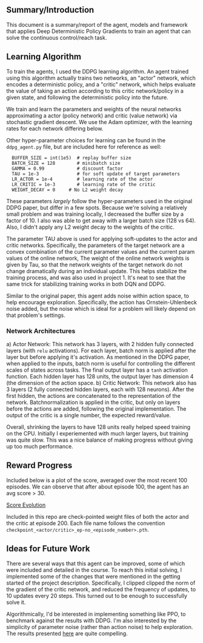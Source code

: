 ## Summary/Introduction
This document is a summary/report of the agent, models and framework that applies 
Deep Deterministic Policy Gradients to train an agent that can solve the continuous control/reach task. 

    
## Learning Algorithm
 To train the agents, I used the DDPG learning algorithm. An agent trained using this 
 algorithm actually trains two networks, an "actor" network, which encodes a deterministic
 policy, and a "critic" network, which helps evaluate the value of taking an action according
 to this critic network/policy in a given state, and following the deterministic policy into the future.
 
 We train and learn the parameters and weights of the neural networks approximating 
 a actor (policy network) and critic (value network) via stochastic gradient descent. We use the 
 Adam optimizer, with the learning rates for each network differing below. 
  
  
  Other hyper-parameter choices for learning can be found in the `ddpg_agent.py` file, 
  but are included here for reference as well:
  ```
    BUFFER_SIZE = int(1e5)  # replay buffer size
    BATCH_SIZE = 128        # minibatch size
    GAMMA = 0.99            # discount factor
    TAU = 1e-3              # for soft update of target parameters
    LR_ACTOR = 1e-4         # learning rate of the actor 
    LR_CRITIC = 1e-3        # learning rate of the critic
    WEIGHT_DECAY = 0     # No L2 weight decay
  ```
  
  These parameters *largely* follow the hyper-parameters used in the original DDPG paper, but differ
  in a few spots. Because we're solving a relatively small problem and was training locally, I decreased
  the buffer size by a factor of 10. I also was able to get away with a larger batch size (128 vs 64).
  Also, I didn't apply any L2 weight decay to the weights of the critic.
  
  The parameter TAU above is used for applying soft-updates to the actor and critic networks.
  Specifically, the parameters of the target network are a convex combination of 
  the current parameter values and the current param values of the online network,
  The weight of the online network weights is given by Tau, so that the network weights
  of the target network do not change dramatically during an individual update. This helps
  stabilize the training process, and was also used in project 1. It's neat to see that 
  the same trick for stabilizing training works in both DQN and DDPG. 
  
  Similar to the original paper, this agent adds noise within action space, to help 
  encourage exploration. Specifically, the action has Ornstein-Uhlenbeck noise added, but 
  the noise which is ideal for a problem will likely depend on that problem's settings.
  
### Network Architectures
a) Actor Network: This network has 3 layers, with 2 hidden fully connected layers (with `relu` activations).
For each layer, batch norm is applied after the layer but before applying it's activation. As mentioned
in the DDPG paper, when applied to the inputs, batch norm is useful for controlling the different scales of 
states across tasks. The final output layer has a `tanh` activation function. Each hidden layer 
has 128 units, the output layer has dimension 4 (the dimension of the action space.
b) Critic Network: This network also has 3 layers (2 fully connected hidden layers, each with 128 neurons). 
After the first hidden, the actions are concatenated to the representation of the network. Batchnormalization
is applied in the critic, but only on layers before the actions are added, following the original implementation.
The output of the critic is a single number, the expected reward/value.


Overall, shrinking the layers to have 128 units really helped speed training on the CPU. Initially I experiemented
with much larger layers, but training was quite slow. This was a nice balance of making progress without 
giving up too much performance.

## Reward Progress

Included below is a plot of the score, averaged over the most recent 100 episodes. 
We can observe that after about episode 100, the agent has an avg score > 30.

[Score Evolution](ddpg_training_history.png)

[Score Evolution]: ddpg_training_history.png " Score Training"

Included in this repo are check-pointed weight files of both the actor and the critic at episode 200.
Each file name follows the convention `checkpoint_<actor/critic>_ep-no_<episode_number>.pth`.


## Ideas for Future Work
There are several ways that this agent can be improved, some of which were included and detailed
in the course. To reach this initial solving, I implemented some of the changes that were mentioned
 in the getting started of the project description. Specifically, I clipped clipped the norm of the
 gradient of the critic network, and reduced the frequency of updates, to 10 updates every 20 steps.
 This turned out to be enough to successfully solve it.  
 
 Algorithmically, I'd be interested in implementing something like PPO, to benchmark against the results
 with DDPG. I'm also interested by the simplicity of parameter noise (rather than action noise) to help 
 exploration. The results presented [here](https://openai.com/blog/better-exploration-with-parameter-noise/) are quite compelling.
